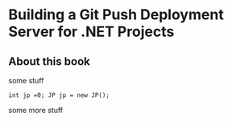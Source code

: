 <link href="https://raw.github.com/jptoto/gitdeploymentbook/master/style.css" rel="stylesheet"></link>

# Building a Git Push Deployment Server for .NET Projects

## About this book
some stuff  

	int jp =0; JP jp = new JP();

some more stuff